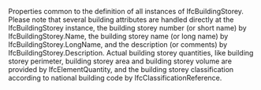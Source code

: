 Properties common to the definition of all instances of IfcBuildingStorey. Please note that several building attributes are handled directly at the IfcBuildingStorey instance, the building storey number (or short name) by IfcBuildingStorey.Name, the building storey name (or long name) by IfcBuildingStorey.LongName, and the description (or comments) by IfcBuildingStorey.Description. Actual building storey quantities, like building storey perimeter, building storey area and building storey volume are provided by IfcElementQuantity, and the building storey classification according to national building code by IfcClassificationReference.